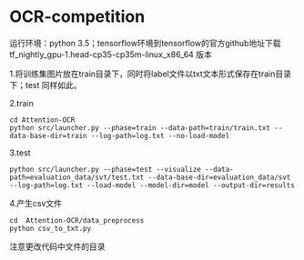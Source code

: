 # OCR-competition
运行环境：python 3.5；tensorflow环境到tensorflow的官方github地址下载  tf_nightly_gpu-1.head-cp35-cp35m-linux_x86_64 版本



1.将训练集图片放在train目录下，同时将label文件以txt文本形式保存在train目录下；test 同样如此。


2.train

    cd Attention-OCR
    python src/launcher.py --phase=train --data-path=train/train.txt --data-base-dir=train --log-path=log.txt --no-load-model

3.test

    python src/launcher.py --phase=test --visualize --data-path=evaluation_data/svt/test.txt --data-base-dir=evaluation_data/svt --log-path=log.txt --load-model --model-dir=model --output-dir=results

4.产生csv文件

    cd  Attention-OCR/data_preprocess
    python csv_to_txt.py

注意更改代码中文件的目录
